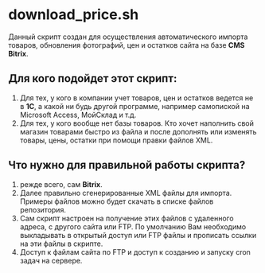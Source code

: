 # download_price.sh
Данный скрипт создан для осуществления автоматического импорта товаров, обновления фотографий, цен и остатков сайта на базе **CMS Bitrix**.

## Для кого подойдет этот скрипт:

1)	Для тех, у кого в компании учет товаров, цен и остатков ведется не в **1С**, а какой ни будь другой программе, например самопиской на Microsoft Access, МойСклад и т.д.
2)	Для тех, у кого вообще нет базы товаров. Кто хочет наполнить свой магазин товарами быстро из файла и после дополнять или изменять товары, цены, остатки при помощи правки файлов XML.

## Что нужно для правильной работы скрипта?

1. режде всего, сам **Bitrix**.
2. Далее правильно сгенерированные XML файлы для импорта. Примеры файлов можно будет скачать в списке файлов репозитория.
3. Сам скрипт настроен на получение этих файлов с удаленного адреса, с другого сайта или FTP. По умолчанию Вам необходимо выкладывать в открытый доступ или FTP файлы и прописать ссылки на эти файлы в скрипте. 
4. Доступ к файлам сайта по FTP и доступ к созданию и запуску cron задач на сервере.

